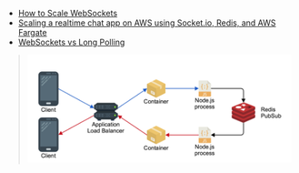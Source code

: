 - [How to Scale WebSockets](https://hackernoon.com/scaling-websockets-9a31497af051)  
- [Scaling a realtime chat app on AWS using Socket.io, Redis, and AWS Fargate](https://medium.com/containers-on-aws/scaling-a-realtime-chat-app-on-aws-using-socket-io-redis-and-aws-fargate-4ed63fb1b681)
- [WebSockets vs Long Polling](https://dev.to/kevburnsjr/websockets-vs-long-polling-3a0o)

> ![](img/swsps.png) 